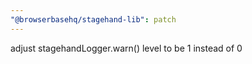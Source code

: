 ```yaml
---
"@browserbasehq/stagehand-lib": patch
---
```


adjust stagehandLogger.warn() level to be 1 instead of 0

